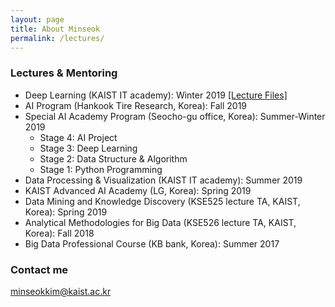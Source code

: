 ```yaml
---
layout: page
title: About Minseok
permalink: /lectures/
---
```



### Lectures & Mentoring

- Deep Learning (KAIST IT academy): Winter 2019 [\[Lecture Files\]](https://drive.google.com/drive/folders/1h4r8bUZkxyAYZwOqSc75mibD49ktpprx?usp=sharing)
- AI Program (Hankook Tire Research, Korea): Fall 2019
- Special AI Academy Program (Seocho-gu office, Korea): Summer-Winter 2019
  - Stage 4: AI Project
  - Stage 3: Deep Learning
  - Stage 2: Data Structure & Algorithm
  - Stage 1: Python Programming
- Data Processing & Visualization (KAIST IT academy): Summer 2019 <!-- [\[Lecture Files\]](https://drive.google.com/drive/folders/1_HGgvZiRmDQ4pKs55S2TaFai2sAc5IXx?usp=sharing) -->
- KAIST Advanced AI Academy (LG, Korea): Spring 2019
- Data Mining and Knowledge Discovery (KSE525 lecture TA, KAIST, Korea): Spring 2019
- Analytical Methodologies for Big Data (KSE526 lecture TA, KAIST, Korea): Fall 2018
- Big Data Professional Course (KB bank, Korea): Summer 2017



### Contact me

[minseokkim@kaist.ac.kr](mailto:minseokkim@kaist.ac.kr)
